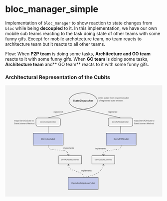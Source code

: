 # bloc_manager_simple

Implementation of `bloc_manager` to show reaction to state changes from `bloc` while being **decoupled** to it. In this implementation, we have our own mobile sub teams reacting to the task doing state of other teams with some funny gifs. Except for mobile archotecture team, no team reacts to architecture team but it reacts to all other teams.

Flow: When **P2P team** is doing some tasks, **Architecture and GO team** reacts to it with some funny gifs. When **GO team** is doing some tasks, **Architecture team** and** GO team** reacts to it with some funny gifs.

### Architectural Representation of the Cubits

<img src = "assets/screenshots/cubit_architecture.png">
